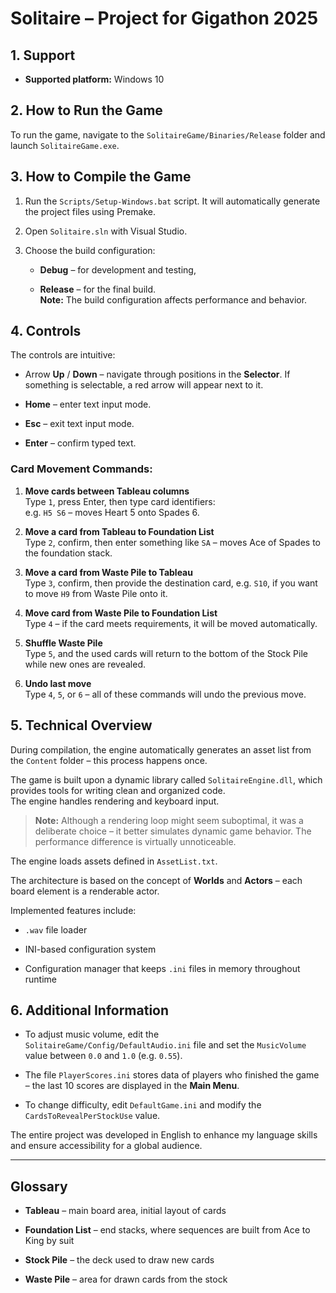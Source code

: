 # **Solitaire – Project for Gigathon 2025**

## 1. Support

- **Supported platform:** Windows 10
    

## 2. How to Run the Game

To run the game, navigate to the `SolitaireGame/Binaries/Release` folder and launch `SolitaireGame.exe`.

## 3. How to Compile the Game

1. Run the `Scripts/Setup-Windows.bat` script. It will automatically generate the project files using Premake.
    
2. Open `Solitaire.sln` with Visual Studio.
    
3. Choose the build configuration:
    
    - **Debug** – for development and testing,
        
    - **Release** – for the final build.  
        **Note:** The build configuration affects performance and behavior.
        

## 4. Controls

The controls are intuitive:

- Arrow **Up** / **Down** – navigate through positions in the **Selector**. If something is selectable, a red arrow will appear next to it.
    
- **Home** – enter text input mode.
    
- **Esc** – exit text input mode.
    
- **Enter** – confirm typed text.
    

### Card Movement Commands:

1. **Move cards between Tableau columns**  
    Type `1`, press Enter, then type card identifiers:  
    e.g. `H5 S6` – moves Heart 5 onto Spades 6.
    
2. **Move a card from Tableau to Foundation List**  
    Type `2`, confirm, then enter something like `SA` – moves Ace of Spades to the foundation stack.
    
3. **Move a card from Waste Pile to Tableau**  
    Type `3`, confirm, then provide the destination card, e.g. `S10`, if you want to move `H9` from Waste Pile onto it.
    
4. **Move card from Waste Pile to Foundation List**  
    Type `4` – if the card meets requirements, it will be moved automatically.
    
5. **Shuffle Waste Pile**  
    Type `5`, and the used cards will return to the bottom of the Stock Pile while new ones are revealed.
    
6. **Undo last move**  
    Type `4`, `5`, or `6` – all of these commands will undo the previous move.
    

## 5. Technical Overview

During compilation, the engine automatically generates an asset list from the `Content` folder – this process happens once.

The game is built upon a dynamic library called `SolitaireEngine.dll`, which provides tools for writing clean and organized code.  
The engine handles rendering and keyboard input.

> **Note:** Although a rendering loop might seem suboptimal, it was a deliberate choice – it better simulates dynamic game behavior. The performance difference is virtually unnoticeable.

The engine loads assets defined in `AssetList.txt`.

The architecture is based on the concept of **Worlds** and **Actors** – each board element is a renderable actor.

Implemented features include:

- `.wav` file loader
    
- INI-based configuration system
    
- Configuration manager that keeps `.ini` files in memory throughout runtime
    

## 6. Additional Information

- To adjust music volume, edit the `SolitaireGame/Config/DefaultAudio.ini` file and set the `MusicVolume` value between `0.0` and `1.0` (e.g. `0.55`).
    
- The file `PlayerScores.ini` stores data of players who finished the game – the last 10 scores are displayed in the **Main Menu**.
    
- To change difficulty, edit `DefaultGame.ini` and modify the `CardsToRevealPerStockUse` value.
    

The entire project was developed in English to enhance my language skills and ensure accessibility for a global audience.

---

## Glossary

- **Tableau** – main board area, initial layout of cards
    
- **Foundation List** – end stacks, where sequences are built from Ace to King by suit
    
- **Stock Pile** – the deck used to draw new cards
    
- **Waste Pile** – area for drawn cards from the stock